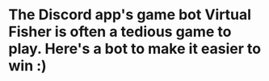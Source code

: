 # The Discord app's game bot Virtual Fisher is often a tedious game to play. Here's a bot to make it easier to win :)
